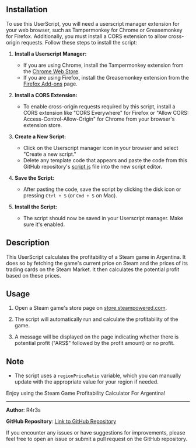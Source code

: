 ## Installation

To use this UserScript, you will need a userscript manager extension for your web browser, such as Tampermonkey for Chrome or Greasemonkey for Firefox. Additionally, you must install a CORS extension to allow cross-origin requests. Follow these steps to install the script:

1. **Install a Userscript Manager:**

   - If you are using Chrome, install the Tampermonkey extension from the [Chrome Web Store](https://chrome.google.com/webstore/detail/tampermonkey/dhdgffkkebhmkfjojejmpbldmpobfkfo).
   - If you are using Firefox, install the Greasemonkey extension from the [Firefox Add-ons](https://addons.mozilla.org/en-US/firefox/addon/greasemonkey/) page.

2. **Install a CORS Extension:**

   - To enable cross-origin requests required by this script, install a CORS extension like "CORS Everywhere" for Firefox or "Allow CORS: Access-Control-Allow-Origin" for Chrome from your browser's extension store.

3. **Create a New Script:**

   - Click on the Userscript manager icon in your browser and select "Create a new script."
   - Delete any template code that appears and paste the code from this GitHub repository's [script.js](https://github.com/your-username/your-repo-name/blob/main/script.js) file into the new script editor.

4. **Save the Script:**

   - After pasting the code, save the script by clicking the disk icon or pressing `Ctrl + S` (or `Cmd + S` on Mac).

5. **Install the Script:**

   - The script should now be saved in your Userscript manager. Make sure it's enabled.

## Description

This UserScript calculates the profitability of a Steam game in Argentina. It does so by fetching the game's current price on Steam and the prices of its trading cards on the Steam Market. It then calculates the potential profit based on these prices.

## Usage

1. Open a Steam game's store page on [store.steampowered.com](https://store.steampowered.com/app/*).

2. The script will automatically run and calculate the profitability of the game.

3. A message will be displayed on the page indicating whether there is potential profit ("ARS$" followed by the profit amount) or no profit.

## Note

- The script uses a `regionPriceRatio` variable, which you can manually update with the appropriate value for your region if needed.

Enjoy using the Steam Game Profitability Calculator For Argentina!

---

**Author**: R4r3s

**GitHub Repository**: [Link to GitHub Repository](https://github.com/your-username/your-repo-name)

If you encounter any issues or have suggestions for improvements, please feel free to open an issue or submit a pull request on the GitHub repository.
